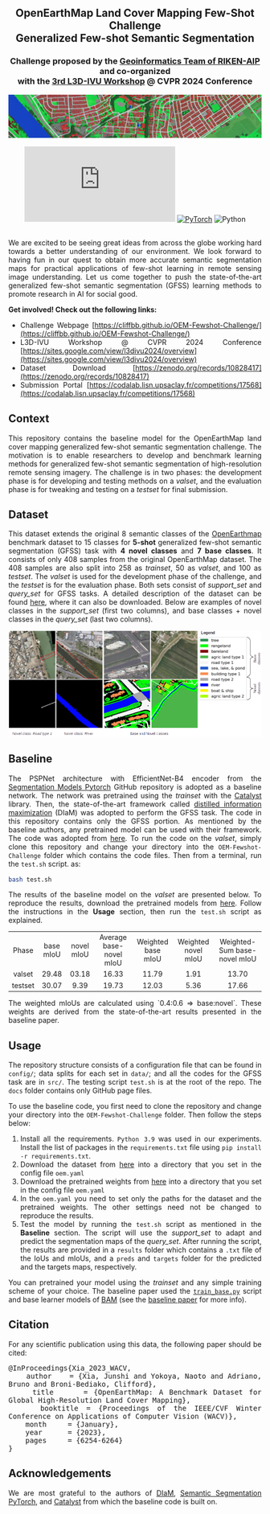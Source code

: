 <div align="center">
	
## OpenEarthMap Land Cover Mapping Few-Shot Challenge </br> Generalized Few-shot Semantic Segmentation
### Challenge proposed by the [Geoinformatics Team of RIKEN-AIP](https://geoinformatics2018.com/) and co-organized </br> with the [3rd L3D-IVU Workshop](https://sites.google.com/view/l3divu2024/overview) @ CVPR 2024 Conference

<p><img src="docs/assets/img/img2.jpg"></p>
</div>

<div align="center">
	
[![GitHub license](https://badgen.net/github/license/Naereen/Strapdown.js)](https://github.com/Naereen/StrapDown.js/blob/master/LICENSE)
<a href="https://pytorch.org/get-started/locally/"><img alt="PyTorch" src="https://img.shields.io/badge/PyTorch-ee4c2c?logo=pytorch&logoColor=white"></a>
![Python](https://img.shields.io/badge/python-3.9+-blue.svg)
</div>

##
<div align="justify">
<p>
	We are excited to be seeing great ideas from across the globe working hard towards a better understanding of our environment. We look forward to having fun in our quest to obtain more 
	accurate semantic segmentation maps for practical applications of few-shot learning in remote sensing image understanding.	
	Let us come together to push the state-of-the-art generalized few-shot semantic segmentation (GFSS) learning methods to promote research in AI for social good.
</p> 
<p>
	
**Get involved! Check out the following links:** </br>
- Challenge Webpage [https://cliffbb.github.io/OEM-Fewshot-Challenge/](https://cliffbb.github.io/OEM-Fewshot-Challenge/)
- L3D-IVU Workshop @ CVPR 2024 Conference [https://sites.google.com/view/l3divu2024/overview](https://sites.google.com/view/l3divu2024/overview)
- Dataset Download [https://zenodo.org/records/10828417](https://zenodo.org/records/10828417)
- Submission Portal [https://codalab.lisn.upsaclay.fr/competitions/17568](https://codalab.lisn.upsaclay.fr/competitions/17568)
</p>
</div>

## Context
<div align="justify">

This repository contains the baseline model for the OpenEarthMap land cover mapping generalized few-shot semantic segmentation challenge. 
The motivation is to enable researchers to develop and benchmark learning methods for generalized few-shot semantic segmentation of high-resolution remote sensing imagery. 
The challenge is in two phases: the development phase is for developing and testing methods on a *valset*, and the evaluation phase is for tweaking and testing on a *testset* for final submission.

</div>

## Dataset
<div align="justify">

	
This dataset extends the original 8 semantic classes of the [OpenEarthmap](https://open-earth-map.org/) benchmark dataset to 15 classes for **5-shot** generalized few-shot semantic segmentation (GFSS) task with **4 novel classes** and **7 base classes**. It consists of only 408 samples from the original OpenEarthMap dataset. The 408 samples are also split into 258 as *trainset*, 50 as *valset*, and 100 as *testset*. The *valset* is used for the development phase of the challenge, and the *testset* is for the evaluation phase. Both sets consist of *support_set* and *query_set* for GFSS tasks. A detailed description of the dataset can be found [here](https://zenodo.org/records/10591939), where it can also be downloaded. Below are examples of novel classes in the *support_set* (first two columns), and base classes + novel classes in the *query_set* (last two columns).

<p><img src="docs/assets/img/fewshot-examples1.png"></p>
</div>

## Baseline
<div align="justify">

The PSPNet architecture with EfficientNet-B4 encoder from the [Segmentation Models Pytorch](https://github.com/qubvel/segmentation_models.pytorch?tab=readme-ov-file) GitHub repository is adopted as a baseline network.
The network was pretrained using the *trainset* with the [Catalyst](https://catalyst-team.com/) library. Then, the state-of-the-art framework called [distilled information maximization](https://arxiv.org/abs/2211.14126) 
(DIaM) was adopted to perform the GFSS task. The code in this repository contains only the GFSS portion. As mentioned by the baseline authors, any pretrained model can be used with their framework. 
The code was adopted from [here](https://github.com/sinahmr/DIaM?tab=readme-ov-file). To run the code on the *valset*, simply clone this repository and change your directory into the `OEM-Fewshot-Challenge` folder which contains the code files. Then from a terminal, run the `test.sh` script. as:
```bash
bash test.sh 
```
The results of the baseline model on the *valset* are presented below. To reproduce the results, download the pretrained models from [here](https://drive.google.com/file/d/1eLjfUJ2ajAMkJKCsoJr-MGSSzZ-LqDbR/view?usp=sharing). 
Follow the instructions in the **Usage** section, then run the `test.sh` script as explained. 

<table align="center">
    <tr align="center">
        <td>Phase</td>
        <td>base mIoU</td> 
	<td>novel mIoU</td> 
	<td>Average base-novel mIoU</td>
        <td>Weighted base mIoU</td> 
	<td>Weighted novel mIoU</td>
	<td>Weighted-Sum base-novel mIoU</td>
    </tr>
    <tr align="center">
        <td>valset</td>
        <td> 29.48 </td> 
	<td> 03.18 </td> 
	<td> 16.33 </td> 
	<td> 11.79 </td> 
	<td> 1.91 </td> 
	<td> 13.70 </td> 
    </tr>
   <tr align="center">
	<td>testset</td>
        <td> 30.07 </td> 
	<td> 9.39 </td> 
	<td> 19.73 </td> 
	<td> 12.03 </td> 
	<td> 5.36 </td> 
	<td> 17.66 </td> 
    </tr>   
</table>
The weighted mIoUs are calculated using `0.4:0.6 => base:novel`. These weights are derived from the state-of-the-art results presented in the baseline paper.

</div>

## Usage
<div align="justify">

The repository structure consists of a configuration file that can be found in `config/`; data splits for each set in `data/`; and  all the codes for the GFSS task are in `src/`. The testing script `test.sh` is at the root of the repo.
The `docs` folder contains only GitHub page files.

To use the baseline code, you first need to clone the repository and change your directory into the `OEM-Fewshot-Challenge` folder. Then follow the steps below:</br>
1. Install all the requirements. `Python 3.9` was used in our experiments. Install the list of packages in the `requirements.txt` file using `pip install -r requirements.txt`.
2. Download the dataset from [here](https://zenodo.org/records/10591939) into a directory that you set in the config file `oem.yaml`
3. Download the pretrained weights from [here](https://drive.google.com/file/d/1eLjfUJ2ajAMkJKCsoJr-MGSSzZ-LqDbR/view?usp=sharing) into a directory that you set in the config file `oem.yaml`
4. In the `oem.yaml` you need to set only the paths for the dataset and the pretrained weights. The other settings need not be changed to reproduce the results.
5. Test the model by running the `test.sh` script as mentioned in the **Baseline** section. The script will use the *support_set* to adapt and predict the segmentation maps of the *query_set*. After running the script, the results are provided in a `results` folder which contains a `.txt` file of the IoUs and mIoUs, and a `preds` and `targets` folder for the predicted and the targets maps, respectively.

You can pretrained your model using the *trainset* and any simple training scheme of your choice. The baseline paper used the [`train_base.py`](https://github.com/chunbolang/BAM/blob/main/train_base.py) script and base learner models of [BAM](https://github.com/chunbolang/BAM) (see the [baseline paper](https://github.com/sinahmr/DIaM?tab=readme-ov-file) for more info).
 
</div>

## Citation
<div align="justify">
For any scientific publication using this data, the following paper should be cited:
<pre style="white-space: pre-wrap; white-space: -moz-pre-wrap; white-space: -pre-wrap; white-space: -o-pre-wrap; word-wrap: break-word;">
@InProceedings{Xia_2023_WACV,
    author    = {Xia, Junshi and Yokoya, Naoto and Adriano, Bruno and Broni-Bediako, Clifford},
    title     = {OpenEarthMap: A Benchmark Dataset for Global High-Resolution Land Cover Mapping},
    booktitle = {Proceedings of the IEEE/CVF Winter Conference on Applications of Computer Vision (WACV)},
    month     = {January},
    year      = {2023},
    pages     = {6254-6264}
}
</pre>
</div>

## Acknowledgements
<div align="justify">

We are most grateful to the authors of [DIaM](https://github.com/sinahmr/DIaM?tab=readme-ov-file), [Semantic Segmentation PyTorch](https://github.com/qubvel/segmentation_models.pytorch?tab=readme-ov-file), 
and [Catalyst](https://catalyst-team.com/) from which the baseline code is built on.
</div>
